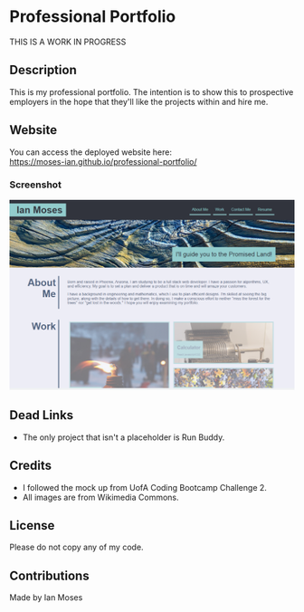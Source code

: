 # Professional Portfolio

THIS IS A WORK IN PROGRESS

## Description

This is my professional portfolio. The intention is to show this to prospective employers in the hope that they'll like the projects within and hire me. 

## Website

You can access the deployed website here:
<br>
https://moses-ian.github.io/professional-portfolio/

### Screenshot

![Screenshot](./assets/images/screenshot.png)

## Dead Links

* The only project that isn't a placeholder is Run Buddy.

## Credits

* I followed the mock up from UofA Coding Bootcamp Challenge 2.
* All images are from Wikimedia Commons.

## License

Please do not copy any of my code.

## Contributions

Made by Ian Moses